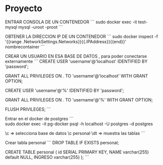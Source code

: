 # Proyecto
ENTRAR CONSOLA DE UN CONTENEDOR
´´´
sudo docker exec -it  test-mysql mysql -uroot -proot
´´´

OBTENER LA DIRECCION IP DE UN CONTENEDOR 
´´´
sudo docker inspect -f '{{range .NetworkSettings.Networks}}{{.IPAddress}}{{end}}' nombrecontainer
´´´

CREAR UN USUARIO EN ESA BASE DE DATOS , para poder conectarse externamente 
´´´
CREATE USER 'username'@'localhost' IDENTIFIED BY 'password';

GRANT ALL PRIVILEGES ON *.* TO 'username'@'localhost' WITH GRANT OPTION;

CREATE USER 'username'@'%' IDENTIFIED BY 'password';

GRANT ALL PRIVILEGES ON *.* TO 'username'@'%' WITH GRANT OPTION;

FLUSH PRIVILEGES;
´´´

Entrar en el docker de postgres
´´´  
sudo docker exec -it pg-docker psql -h localhost -U postgres -d postgres

\c => selecciona base de datos
\c personal
\dt => muestra las tablas
´´´

Crear tabla personal
´´´
DROP TABLE IF EXISTS personal;

CREATE TABLE personal (
  id SERIAL PRIMARY KEY,
  NAME varchar(255) default NULL,
  INGRESO varchar(255)
);
´´´